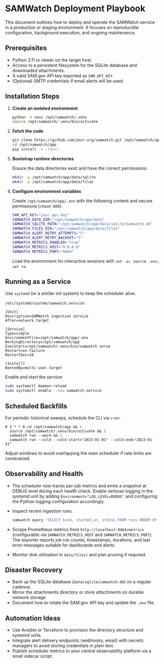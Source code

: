 # SAMWatch Deployment Playbook

This document outlines how to deploy and operate the SAMWatch service in a
production or staging environment. It focuses on reproducible configuration,
background execution, and ongoing maintenance.

## Prerequisites

- Python 3.11 or newer on the target host.
- Access to a persistent filesystem for the SQLite database and downloaded
  attachments.
- A valid SAM.gov API key exported as `SAM_API_KEY`.
- (Optional) SMTP credentials if email alerts will be used.

## Installation Steps

1. **Create an isolated environment**

   ```bash
   python -m venv /opt/samwatch/.venv
   source /opt/samwatch/.venv/bin/activate
   ```

2. **Fetch the code**

   ```bash
   git clone https://github.com/your-org/samwatch.git /opt/samwatch/app
   cd /opt/samwatch/app
   pip install -e .[dev]
   ```

3. **Bootstrap runtime directories**

   Ensure the data directories exist and have the correct permissions:

   ```bash
   mkdir -p /opt/samwatch/app/data/sqlite
   mkdir -p /opt/samwatch/app/data/files
   ```

4. **Configure environment variables**

   Create `/opt/samwatch/app/.env` with the following content and secure
   permissions (`chmod 600`):

   ```bash
   SAM_API_KEY="your-api-key"
   SAMWATCH_DATA_DIR="/opt/samwatch/app/data"
   SAMWATCH_SQLITE_PATH="/opt/samwatch/app/data/sqlite/samwatch.db"
   SAMWATCH_FILES_DIR="/opt/samwatch/app/data/files"
   SAMWATCH_ALERT_RETRY_ATTEMPTS="5"
   SAMWATCH_ALERT_RETRY_BACKOFF="3"
   SAMWATCH_METRICS_ENABLED="true"
   SAMWATCH_METRICS_HOST="0.0.0.0"
   SAMWATCH_METRICS_PORT="9464"
   ```

   Load the environment for interactive sessions with `set -a; source .env; set +a`.

## Running as a Service

Use `systemd` (or a similar init system) to keep the scheduler alive.

`/etc/systemd/system/samwatch.service`:

```
[Unit]
Description=SAMWatch ingestion service
After=network.target

[Service]
Type=simple
EnvironmentFile=/opt/samwatch/app/.env
WorkingDirectory=/opt/samwatch/app
ExecStart=/opt/samwatch/.venv/bin/samwatch serve
Restart=on-failure
RestartSec=10

[Install]
WantedBy=multi-user.target
```

Enable and start the service:

```bash
sudo systemctl daemon-reload
sudo systemctl enable --now samwatch.service
```

## Scheduled Backfills

For periodic historical sweeps, schedule the CLI via `cron`:

```
0 3 * * 0 cd /opt/samwatch/app && \ 
  source /opt/samwatch/.venv/bin/activate && \ 
  samwatch run --warm && \ 
  samwatch run --cold --cold-start="2023-01-01" --cold-end="2023-01-31"
```

Adjust windows to avoid overlapping the main scheduler if rate limits are
constrained.

## Observability and Health

- The scheduler now tracks per-job metrics and emits a snapshot at DEBUG level
  during each health check. Enable verbose logging in the systemd unit by adding
  `Environment="LOG_LEVEL=DEBUG"` and configuring the Python logging
  configuration accordingly.
- Inspect recent ingestion runs:

  ```bash
  samwatch query "SELECT kind, started_at, status FROM runs ORDER BY started_at DESC LIMIT 10"
  ```

- Scrape Prometheus metrics from `http://localhost:9464/metrics` (configurable via
  `SAMWATCH_METRICS_HOST` and `SAMWATCH_METRICS_PORT`). The exporter reports job run counts,
  timestamps, durations, and last error messages suitable for dashboards and alerts.

- Monitor disk utilisation in `data/files/` and plan pruning if required.

## Disaster Recovery

- Back up the SQLite database (`data/sqlite/samwatch.db`) on a regular cadence.
- Mirror the attachments directory or store attachments on durable network
  storage.
- Document how to rotate the SAM.gov API key and update the `.env` file.

## Automation Ideas

- Use Ansible or Terraform to provision the directory structure and systemd
  units.
- Integrate alert delivery endpoints (webhooks, email) with secrets managers to
  avoid storing credentials in plain text.
- Publish scheduler metrics to your central observability platform via a small
  sidecar script.

